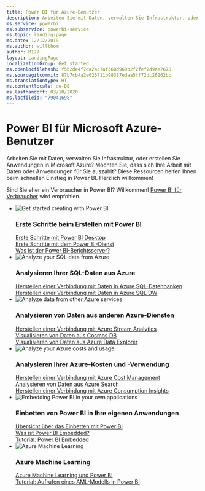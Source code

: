 ```yaml
---
title: Power BI für Azure-Benutzer
description: Arbeiten Sie mit Daten, verwalten Sie Infrastruktur, oder erstellen Sie Anwendungen in Microsoft Azure?
ms.service: powerbi
ms.subservice: powerbi-service
ms.topic: landing-page
ms.date: 12/12/2019
ms.author: willthom
author: MI77
layout: LandingPage
LocalizationGroup: Get started
ms.openlocfilehash: f5b2de4f7da2ac7af368d969b2f2fef2d9ae7678
ms.sourcegitcommit: 87b7cb4a2e626711b98387edaa5ff72dc26262bb
ms.translationtype: HT
ms.contentlocale: de-DE
ms.lasthandoff: 03/10/2020
ms.locfileid: "79041698"
---
```

# <a name="power-bi-for-microsoft-azure-users"></a>Power BI für Microsoft Azure-Benutzer 

Arbeiten Sie mit Daten, verwalten Sie Infrastruktur, oder erstellen Sie Anwendungen in Microsoft Azure? Möchten Sie, dass sich Ihre Arbeit mit Daten oder Anwendungen für Sie auszahlt? Diese Ressourcen helfen Ihnen beim schnellen Einstieg in Power BI. Herzlich willkommen!

Sind Sie eher ein Verbraucher in Power BI? Willkommen! [Power BI für Verbraucher](consumer/index.yml) wird empfohlen.

<ul class="panelContent cardsF"> 
            <li> 
                  <div class="cardSize"> 
                        <div class="cardPadding"> 
                              <div class="card"> 
                                    <div class="cardImageOuter">
                                          <div class="cardImage">
                                                <img alt="Get started creating with Power BI" src="media/power-bi-creator-landing/power-bi-designer-get-started.svg" data-linktype="relative-path">
                                          </div>
                                    </div>
                                    <div class="cardText"> 
                                          <h3>Erste Schritte beim Erstellen mit Power BI</h3> 
                                          <p></p>
                                               <a href="desktop-what-is-desktop.md">Erste Schritte mit Power BI Desktop</a><br/> 
                                               <a href="fundamentals/power-bi-overview.md">Erste Schritte mit dem Power BI-Dienst</a><br/> 
                                               <a href="report-server/get-started.md">Was ist der Power BI-Berichtsserver?</a>
                                    </div> 
                              </div> 
                        </div> 
                  </div> 
            </li>
            <li> 
                  <div class="cardSize"> 
                        <div class="cardPadding"> 
                              <div class="card"> 
                                    <div class="cardImageOuter">
                                          <div class="cardImage">
                                                <img alt="Analyze your SQL data from Azure" src="media/power-bi-creator-landing/power-bi-designer-transform-shape-data.svg" data-linktype="relative-path">
                                          </div>
                                    </div>
                                    <div class="cardText"> 
                                          <h3>Analysieren Ihrer SQL-Daten aus Azure</h3> 
                                          <p></p>
                                                <a href="service-azure-sql-database-with-direct-connect.md">Herstellen einer Verbindung mit Daten in Azure SQL-Datenbanken</a><br/> 
                                                <a href="service-azure-sql-data-warehouse-with-direct-connect.md">Herstellen einer Verbindung mit Daten in Azure SQL DW</a> 
                                    </div> 
                              </div> 
                        </div> 
                  </div> 
            </li>
            <li> 
                  <div class="cardSize"> 
                        <div class="cardPadding"> 
                              <div class="card"> 
                                    <div class="cardImageOuter">
                                          <div class="cardImage">
                                                <img alt="Analyze data from other Azure services" src="media/power-bi-creator-landing/power-bi-designer-connect-data.svg" data-linktype="relative-path">
                                          </div>
                                    </div>
                                    <div class="cardText"> 
                                          <h3>Analysieren von Daten aus anderen Azure-Diensten</h3> 
                                          <p></p>
                                                <a href="https://docs.microsoft.com/azure/stream-analytics/stream-analytics-power-bi-dashboard">Herstellen einer Verbindung mit Azure Stream Analytics</a><br/> 
                                                <a href="https://docs.microsoft.com/azure/cosmos-db/powerbi-visualize">Visualisieren von Daten aus Cosmos DB</a><br/> 
                                                <a href="https://docs.microsoft.com/azure/data-explorer/visualize-power-bi">Visualisieren von Daten aus Azure Data Explorer</a>
                                    </div> 
                              </div> 
                        </div> 
                  </div> 
            </li>
            <li> 
                  <div class="cardSize"> 
                        <div class="cardPadding"> 
                              <div class="card"> 
                                    <div class="cardImageOuter">
                                          <div class="cardImage">
                                                <img alt="Analyze your Azure costs and usage" src="media/power-bi-creator-landing/power-bi-designer-licensing.svg" data-linktype="relative-path">
                                          </div>
                                    </div>
                                    <div class="cardText"> 
                                          <h3>Analysieren Ihrer Azure-Kosten und -Verwendung</h3> 
                                          <p></p>
                                                <a href="desktop-connect-azure-cost-management.md">Herstellen einer Verbindung mit Azure Cost Management</a><br/> 
                                                <a href="service-connect-to-azure-search.md">Analysieren von Daten aus Azure Search</a><br/> 
                                                <a href="desktop-connect-azure-consumption-insights.md">Herstellen einer Verbindung mit Azure Consumption Insights</a>
                                    </div> 
                              </div> 
                        </div> 
                  </div> 
            </li>
            <li> 
                  <div class="cardSize"> 
                        <div class="cardPadding"> 
                              <div class="card"> 
                                    <div class="cardImageOuter">
                                          <div class="cardImage">
                                                <img alt="Embedding Power BI in your own applications" src="media/power-bi-creator-landing/power-bi-designer-modeling-data-relationships.svg" data-linktype="relative-path">
                                          </div>
                                    </div>
                                    <div class="cardText"> 
                                          <h3>Einbetten von Power BI in Ihre eigenen Anwendungen</h3> 
                                          <p></p>
                                                <a href="developer/embedding.md">Übersicht über das Einbetten mit Power BI</a><br/>
                                                <a href="developer/azure-pbie-what-is-power-bi-embedded.md">Was ist Power BI Embedded?</a><br/> 
                                                <a href="developer/embed-sample-for-customers.md">Tutorial: Power BI Embedded</a> 
                                    </div> 
                              </div> 
                        </div> 
                  </div> 
            </li>
            <li> 
                  <div class="cardSize"> 
                        <div class="cardPadding"> 
                              <div class="card"> 
                                    <div class="cardImageOuter">
                                          <div class="cardImage">
                                                <img alt="Azure Machine Learning" src="media/power-bi-creator-landing/power-bi-designer-create-reports-visuals-dashboards.svg" data-linktype="relative-path">
                                          </div>
                                    </div>
                                    <div class="cardText"> 
                                          <h3>Azure Machine Learning</h3> 
                                          <p></p>
                                                <a href="service-machine-learning-integration.md">Azure Machine Learning und Power BI</a><br/> 
                                                <a href="service-tutorial-invoke-machine-learning-model.md">Tutorial: Aufrufen eines AML-Modells in Power BI</a><br/> 
                                    </div> 
                              </div> 
                        </div> 
                  </div> 
            </li>
</ul>



